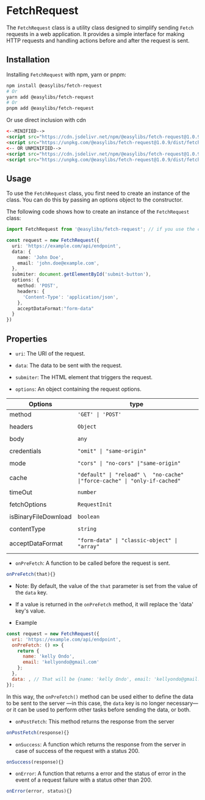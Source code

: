 # FetchRequest

The `FetchRequest` class is a utility class designed to simplify sending `Fetch` requests in a web application. It provides a simple interface for making HTTP requests and handling actions before and after the request is sent.

## Installation

Installing `FetchRequest` with npm, yarn or pnpm:

```bash
npm install @easylibs/fetch-request
# Or
yarn add @easylibs/fetch-request
# Or
pnpm add @easylibs/fetch-request
```

Or use direct inclusion with cdn

```html
<--MINIFIED-->
<script src="https://cdn.jsdelivr.net/npm/@easylibs/fetch-request@1.0.9/dist/fetch-request.min.js"></script>
<script src="https://unpkg.com/@easylibs/fetch-request@1.0.9/dist/fetch-request.min.js"></script>
<-- OR UNMINIFIED-->
<script src="https://cdn.jsdelivr.net/npm/@easylibs/fetch-request@1.0.9/dist/fetch-request.js"></script>
<script src="https://unpkg.com/@easylibs/fetch-request@1.0.9/dist/fetch-request.js"></script>
```

## Usage

To use the `FetchRequest` class, you first need to create an instance of the class. You can do this by passing an options object to the constructor.

The following code shows how to create an instance of the `FetchRequest` class:

```typescript
import FetchRequest from '@easylibs/fetch-request'; // if you use the cdn, this line is not necessary

const request = new FetchRequest({
  uri: 'https://example.com/api/endpoint',
  data: {
    name: 'John Doe',
    email: 'john.doe@example.com',
  },
  submiter: document.getElementById('submit-button'),
  options: {
    method: 'POST',
    headers: {
      'Content-Type': 'application/json',
    },
    acceptDataFormat:"form-data"
  }
})
```

## Properties

* `uri`: The URI of the request.

* `data`: The data to be sent with the request.

* `submiter`: The HTML element that triggers the request.

* `options`: An object containing the request options.

|  Options                |                                     type                                  |
|-------------------------|---------------------------------------------------------------------------|
|  method                 |  `'GET' \| 'POST'`                                                        |
|                         |                                                                           |
|  headers                |  `Object`                                                                 |
|                         |                                                                           |
|  body                   |  `any`                                                                    |
|                         |                                                                           |
|  credentials            |  `"omit" \| "same-origin"`                                                |
|                         |                                                                           |
|  mode                   |  `"cors" \| "no-cors" \|"same-origin"`                                    |
|                         |                                                                           |
|  cache                  |  `"default" \| "reload" \  "no-cache" \|"force-cache" \| "only-if-cached"`|
|                         |                                                                           |
|  timeOut                |  `number`                                                                 |
|                         |                                                                           |
|  fetchOptions           |  `RequestInit`                                                            |
|                         |                                                                           |
|  isBinaryFileDownload   |  `boolean`                                                                |
|                         |                                                                           |
|  contentType            |  `string`                                                                 |
|                         |                                                                           |
|  acceptDataFormat       |   `"form-data" \| "classic-object" \| "array"`                            |
|                         |                                                                           |

* `onPreFetch`: A function to be called before the request is sent.

```javascript
onPreFetch(that){}
```

* Note: By default, the value of the `that` parameter is set from the value of the `data` key.
* If a value is returned in the `onPreFetch` method, it will replace the 'data' key's value.

* Example

```javascript
const request = new FetchRequest({
  uri: 'https://example.com/api/endpoint',
  onPreFetch: () => {
    return {
      name: 'kelly Ondo',
      email: 'kellyondo@gmail.com'
    };
  },
  data: , // That will be {name: 'kelly Ondo', email: 'kellyondo@gmail.com'}
});
```

In this way, the `onPreFetch()` method can be used either to define the data to be sent to the server —in this case, the `data` key is no longer necessary— or it can be used to perform other tasks before sending the data, or both.

* `onPostFetch`: This method returns the response from the server

```javascript
onPostFetch(response){}
```

* `onSuccess`: A function which returns the response from the server in case of success of the request with a status 200.

```javascript
onSuccess(response){}
```

* `onError`: A function that returns a error and the status of error in the event of a request failure with a status other than 200.

```javascript
onError(error, status){}
```
